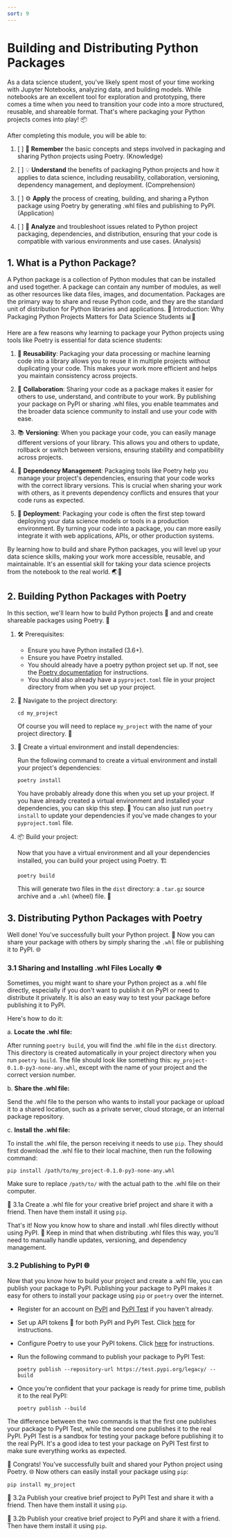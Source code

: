 ```yaml
---
sort: 9
---
```


# Building and Distributing Python Packages

As a data science student, you've likely spent most of your time working with Jupyter Notebooks, analyzing data, and building models. While notebooks are an excellent tool for exploration and prototyping, there comes a time when you need to transition your code into a more structured, reusable, and shareable format. That's where packaging your Python projects comes into play! 📦

After completing this module, you will be able to:

1. [ ] 🧠 **Remember** the basic concepts and steps involved in packaging and sharing Python projects using Poetry. (Knowledge)

2. [ ] 💡 **Understand** the benefits of packaging Python projects and how it applies to data science, including reusability, collaboration, versioning, dependency management, and deployment. (Comprehension)

3. [ ] ⚙️ **Apply** the process of creating, building, and sharing a Python package using Poetry by generating .whl files and publishing to PyPI. (Application)

4. [ ] 🔎 **Analyze** and troubleshoot issues related to Python project packaging, dependencies, and distribution, ensuring that your code is compatible with various environments and use cases. (Analysis)


## 1. What is a Python Package?

A Python package is a collection of Python modules that can be installed and used together. A package can contain any number of modules, as well as other resources like data files, images, and documentation. Packages are the primary way to share and reuse Python code, and they are the standard unit of distribution for Python libraries and applications.
🌟 Introduction: Why Packaging Python Projects Matters for Data Science Students 📊🔬

Here are a few reasons why learning to package your Python projects using tools like Poetry is essential for data science students:

1. 🔄 **Reusability**: Packaging your data processing or machine learning code into a library allows you to reuse it in multiple projects without duplicating your code. This makes your work more efficient and helps you maintain consistency across projects.

2. 👥 **Collaboration**: Sharing your code as a package makes it easier for others to use, understand, and contribute to your work. By publishing your package on PyPI or sharing .whl files, you enable teammates and the broader data science community to install and use your code with ease.

3. 📚 **Versioning**: When you package your code, you can easily manage different versions of your library. This allows you and others to update, rollback or switch between versions, ensuring stability and compatibility across projects.

4. 🔧 **Dependency Management**: Packaging tools like Poetry help you manage your project's dependencies, ensuring that your code works with the correct library versions. This is crucial when sharing your work with others, as it prevents dependency conflicts and ensures that your code runs as expected.

5. 🚀 **Deployment**: Packaging your code is often the first step toward deploying your data science models or tools in a production environment. By turning your code into a package, you can more easily integrate it with web applications, APIs, or other production systems.

By learning how to build and share Python packages, you will level up your data science skills, making your work more accessible, reusable, and maintainable. It's an essential skill for taking your data science projects from the notebook to the real world. 🌏💼

## 2. Building Python Packages with Poetry

In this section, we'll learn how to build Python projects 🐍 and and create shareable packages using Poetry. 🎁

1. 🛠️ Prerequisites:

   - Ensure you have Python installed (3.6+). 
   - Ensure you have Poetry installed.
   - You should already have a poetry python project set up. If not, see the [Poetry documentation](https://python-poetry.org/docs/basic-usage/) for instructions.
   - You should also already have a `pyproject.toml` file in your project directory from when you set up your project.

2. 🎯 Navigate to the project directory:

   ```
   cd my_project
   ```

   Of course you will need to replace `my_project` with the name of your project directory. 📂

3. 🔐 Create a virtual environment and install dependencies:

   Run the following command to create a virtual environment and install your project's dependencies:

   ```
   poetry install
   ```
   You have probably already done this when you set up your project. If you have already created a virtual environment and installed your dependencies, you can skip this step. 🏃 You can also just run `poetry install` to update your dependencies if you've made changes to your `pyproject.toml` file.

4. 📦 Build your project:

   Now that you have a virtual environment and all your dependencies installed, you can build your project using Poetry. 🏗️

   ```
   poetry build
   ```
   This will generate two files in the `dist` directory: a `.tar.gz` source archive and a `.whl` (wheel) file. 🎡


## 3. Distributing Python Packages with Poetry

Well done! You've successfully built your Python project. 🎉 Now you can share your package with others by simply sharing the `.whl` file or publishing it to PyPI. 🌐

### 3.1 Sharing and Installing .whl Files Locally :wheel_of_dharma:

Sometimes, you might want to share your Python project as a .whl file directly, especially if you don't want to publish it on PyPI or need to distribute it privately. It is also an easy way to test your package before publishing it to PyPI.

Here's how to do it:

a. __Locate the .whl file:__

After running `poetry build`, you will find the .whl file in the `dist` directory. This directory is created automatically in your project directory when you run `poetry build`. The file should look like something this: `my_project-0.1.0-py3-none-any.whl`, except with the name of your project and the correct version number.

b. __Share the .whl file:__

Send the .whl file to the person who wants to install your package or upload it to a shared location, such as a private server, cloud storage, or an internal package repository.

c. __Install the .whl file:__

To install the .whl file, the person receiving it needs to use `pip`. They should first download the .whl file to their local machine, then run the following command:

```
pip install /path/to/my_project-0.1.0-py3-none-any.whl
```

Make sure to replace `/path/to/` with the actual path to the .whl file on their computer.

:pencil: 3.1a Create a .whl file for your creative brief project and share it with a friend. Then have them install it using `pip`.

That's it! Now you know how to share and install .whl files directly without using PyPI. 🌟 Keep in mind that when distributing .whl files this way, you'll need to manually handle updates, versioning, and dependency management.

### 3.2 Publishing to PyPI 🌐

Now that you know how to build your project and create a .whl file, you can publish your package to PyPI. Publishing your package to PyPI makes it easy for others to install your package using `pip` or `poetry` over the internet. 


- Register for an account on [PyPI](https://pypi.org/) and [PyPI Test](https://test.pypi.org/) if you haven't already.
- Set up API tokens 🔑 for both PyPI and PyPI Test. Click [here](https://pypi.org/manage/account/token/) for instructions.
- Configure Poetry to use your PyPI tokens. Click [here](https://python-poetry.org/docs/repositories/#configuring-credentials) for instructions. 
- Run the following command to publish your package to PyPI Test:

    ```
    poetry publish --repository-url https://test.pypi.org/legacy/ --build
    ```
    
- Once you're confident that your package is ready for prime time, publish it to the real PyPI:

    ```
    poetry publish --build
    ```

The difference between the two commands is that the first one publishes your package to PyPI Test, while the second one publishes it to the real PyPI. PyPI Test is a sandbox for testing your package before publishing it to the real PyPI. It's a good idea to test your package on PyPI Test first to make sure everything works as expected.

🎉 Congrats! You've successfully built and shared your Python project using Poetry. 🌐 Now others can easily install your package using `pip`:

```
pip install my_project
```

:pencil: 3.2a Publish your creative brief project to PyPI Test and share it with a friend. Then have them install it using `pip`.

:pencil: 3.2b Publish your creative brief project to PyPI and share it with a friend. Then have them install it using `pip`.
